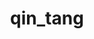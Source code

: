 ---
title: qin_tang
layout: people
permalink: /people/qin_tang
status: alumni
pname: Qin Tang, PhD
position: Experimental Postdoc
office: 
eml: 
website:
cv: 
github:
linkedin:
google_scholar: 
twitter: 
facebook: 
instagram:
desp: Qin joined the group in 2017 under co-mentorship of Dr. Myles Brown and Dr. Shirley Liu to study the intricacies of glucocorticoid signaling its impact on the tumor-immune microenvironment, as well as to utilize CRISPR-mediated gene editing to uncover genetic vulnerabilities in glucocorticoid-refractory pediatric leukemia. In her previous academic career as an (almost) cancer researcher, she trained with David Langenau at Massachusetts General Hospital to develop immune compromised zebrafish models that allow human and mouse cell transplantation. Qin received her Ph.D. in Human Biology and Translational Medicine from Harvard University in 2017, and B.S. in Biological Sciences from Nanjing University in 2012. 
---